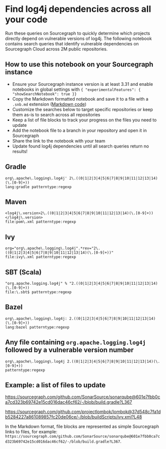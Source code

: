 # Find log4j dependencies across all your code

Run these queries on Sourcegraph to quickly determine which projects directly depend on vulnerable versions of log4j.
The following notebook contains search queries that identify vulnerable dependencies on Sourcegraph Cloud across 2M public repositories.

## How to use this notebook on your Sourcegraph instance

- Ensure your Sourcegraph instance version is at least 3.31 and enable notebooks in global settings with `{ "experimentalFeatures": { "showSearchNotebook": true }}`
- Copy the Markdown formatted notebook and save it to a file with a `.snb.md` extension (<a href="?view=code">Markdown code</a>)
- Customize the searches below to target specific repositories or keep them as-is to search across all repositories
- Keep a list of file blocks to track your progress on the files you need to update
- Add the notebook file to a branch in your repository and open it in Sourcegraph
- Share the link to the notebook with your team
- Update found log4j dependencies until all search queries return no results!

## Gradle

```sourcegraph
org\.apache\.logging\.log4j' 2\.((0|1|2|3|4|5|6|7|8|9|10|11|12|13|14)(\.[0-9]+))
lang:gradle patterntype:regexp
```

## Maven

```sourcegraph
<log4j\.version>2\.((0|1|2|3|4|5|6|7|8|9|10|11|12|13|14)(\.[0-9]+))</log4j\.version>
file:pom\.xml patterntype:regexp
```

## Ivy

```sourcegraph
org="org\.apache\.logging\.log4j".*rev="2\.((0|1|2|3|4|5|6|7|8|9|10|11|12|13|14)(\.[0-9]+))"
file:ivy\.xml patterntype:regexp
```

## SBT (Scala)

```sourcegraph
"org.apache.logging.log4j" % "2.((0|1|2|3|4|5|6|7|8|9|10|11|12|13|14)(\.[0-9]+))
file:\.sbt$ patterntype:regexp
```

## Bazel

```sourcegraph
org\.apache\.logging\.log4j: 2.((0|1|2|3|4|5|6|7|8|9|10|11|12|13|14)(\.[0-9]+))
lang:bazel patterntype:regexp
```

## Any file containing `org.apache.logging.log4j` followed by a vulnerable version number

```sourcegraph
org\.apache\.logging\.log4j 2.((0|1|2|3|4|5|6|7|8|9|10|11|12|13|14)(\.[0-9]+))
patterntype:regexp
```

## Example: a list of files to update

https://sourcegraph.com/github.com/SonarSource/sonarqube@601e7fbb0ca7cd323b69742e15cd016dac46cf62/-/blob/build.gradle?L367

https://sourcegraph.com/github.com/projectlombok/lombok@37d548c7fa1db5284227a861089857fc20de06ce/-/blob/buildScripts/ivy.xml?L48

In the Markdown format, file blocks are represented as simple Sourcegraph links to files, for example: `https://sourcegraph.com/github.com/SonarSource/sonarqube@601e7fbb0ca7cd323b69742e15cd016dac46cf62/-/blob/build.gradle?L367`.

